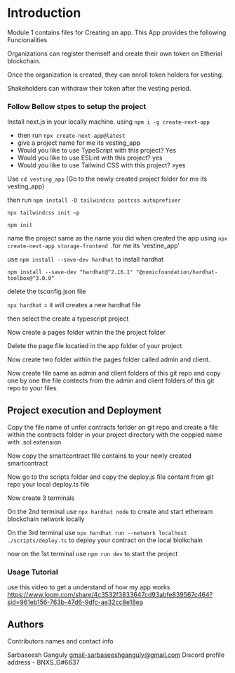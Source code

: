 # Introduction
Module 1 contains files for Creating an app. This App provides the following Funcionalities 

Organizations can register themself and create their own token on Etherial blockchain. 

Once the organization is created, they can enroll token holders for vesting. 

Shakeholders can withdraw their token after the vesting period.

### Follow Bellow stpes to setup the project
Install next.js in your locally machine. using ```npm i -g create-next-app```
- then run ```npx create-next-app@latest```
- give a project name for me its vesting_app
- Would you like to use TypeScript with this project? Yes
- Would you like to use ESLint with this project? yes
- Would you like to use Tailwind CSS with this project? »yes


Use `cd vesting_app` (Go to the newly created project folder for me its vesting_app)

then run `npm install -D tailwindcss postcss autoprefixer`

`npx tailwindcss init –p`


`npm init`


name the project same as the name you did when created the app using `npx create-next-app storage-frontend `.for me its ‘vestine_app’


use `npm install --save-dev hardhat` to install hardhat 

```npm install --save-dev "hardhat@^2.16.1" "@nomicfoundation/hardhat-toolbox@^3.0.0"```

delete the tsconfig.json file


`npx hardhat`  = it will creates a new hardhat file


then select the create a typescript project


Now create a pages folder within the the project folder 


Delete the page file locatied in the app folder of your project


Now create two folder within the pages folder called admin and client.


Now create file same as admin and client folders of this git repo and copy one by one the file contects from the admin and client folders of this git repo to your files. 

## Project execution and Deployment
Copy the file name of unfer contracts forlder on git repo and create a file within the contracts folder in your project directory with the coppied name with .sol extension


Now copy the smartcontract file contains to your newly created smartcontract


Now go to the scripts folder and copy the deploy.js file contant from git repo your local deploy.ts file

Now create 3 terminals 

On the 2nd terminal use `npx hardhat node` to create and start etheream blockchain network locally

On the 3rd terminal use `npx hardhat run --network localhost ./scripts/deploy.ts` to deploy your contract on the local blolkchain

now on the 1st terminal use `npm run dev` to start the project

### Usage Tutorial
use this video to get a understand of how my app works
https://www.loom.com/share/4c3532f3833647cd93abfe839567c464?sid=961eb156-763b-47d6-9dfc-ae32cc8e18ea
## Authors

Contributors names and contact info

Sarbaseesh Ganguly gmail-sarbaseeshganguly@gmail.com
Discord profile address - BNXS_G#6637


